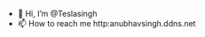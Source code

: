 - 👋 Hi, I’m @Teslasingh
- 📫 How to reach me http:anubhavsingh.ddns.net

<!---
Teslasingh/Teslasingh is a ✨ special ✨ repository because its `README.md` (this file) appears on your GitHub profile.
You can click the Preview link to take a look at your changes.
--->
